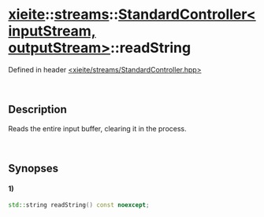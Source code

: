 # [xieite](../../../xieite.md)\:\:[streams](../../../streams.md)\:\:[StandardController\<inputStream, outputStream\>](../../StandardController.md)\:\:readString
Defined in header [<xieite/streams/StandardController.hpp>](../../../../include/xieite/streams/StandardController.hpp)

&nbsp;

## Description
Reads the entire input buffer, clearing it in the process.

&nbsp;

## Synopses
#### 1)
```cpp
std::string readString() const noexcept;
```
